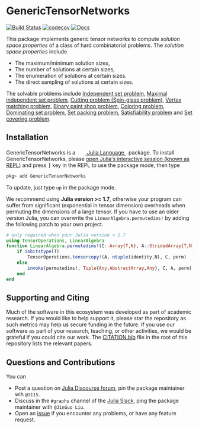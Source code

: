 # GenericTensorNetworks

[![Build Status](https://github.com/QuEraComputing/GenericTensorNetworks.jl/workflows/CI/badge.svg)](https://github.com/QuEraComputing/GenericTensorNetworks.jl/actions)
[![codecov](https://codecov.io/gh/QuEraComputing/GenericTensorNetworks.jl/branch/master/graph/badge.svg?token=vwWQntOxvG)](https://codecov.io/gh/QuEraComputing/GenericTensorNetworks.jl)
[![Docs](https://img.shields.io/badge/docs-dev-blue.svg)](https://queracomputing.github.io/GenericTensorNetworks.jl/dev/)


This package implements generic tensor networks to compute *solution space properties* of a class of hard combinatorial problems.
The *solution space properties* include
* The maximum/minimum solution sizes,
* The number of solutions at certain sizes,
* The enumeration of solutions at certain sizes.
* The direct sampling of solutions at certain sizes.

The solvable problems include [Independent set problem](https://queracomputing.github.io/GenericTensorNetworks.jl/dev/generated/IndependentSet/), [Maximal independent set problem](https://queracomputing.github.io/GenericTensorNetworks.jl/dev/generated/MaximalIS/), [Cutting problem (Spin-glass problem)](https://queracomputing.github.io/GenericTensorNetworks.jl/dev/generated/SpinGlass/), [Vertex matching problem](https://queracomputing.github.io/GenericTensorNetworks.jl/dev/generated/Matching/), [Binary paint shop problem](https://queracomputing.github.io/GenericTensorNetworks.jl/dev/generated/PaintShop/), [Coloring problem](https://queracomputing.github.io/GenericTensorNetworks.jl/dev/generated/Coloring/), [Dominating set problem](https://queracomputing.github.io/GenericTensorNetworks.jl/dev/generated/DominatingSet/), [Set packing problem](https://queracomputing.github.io/GenericTensorNetworks.jl/dev/generated/SetPacking/), [Satisfiability problem](https://queracomputing.github.io/GenericTensorNetworks.jl/dev/generated/Satisfiability/) and [Set covering problem](https://queracomputing.github.io/GenericTensorNetworks.jl/dev/generated/SetCovering/).

## Installation
<p>
GenericTensorNetworks is a &nbsp;
    <a href="https://julialang.org">
        <img src="https://raw.githubusercontent.com/JuliaLang/julia-logo-graphics/master/images/julia.ico" width="16em">
        Julia Language
    </a>
    &nbsp; package. To install GenericTensorNetworks,
    please <a href="https://docs.julialang.org/en/v1/manual/getting-started/">open
    Julia's interactive session (known as REPL)</a> and press <kbd>]</kbd> key in the REPL to use the package mode, then type
</p>

```julia
pkg> add GenericTensorNetworks
```

To update, just type `up` in the package mode.

We recommend using **Julia version >= 1.7**, otherwise your program can suffer from significant (exponential in tensor dimension) overheads when permuting the dimensions of a large tensor.
If you have to use an older version Julia, you can overwrite the `LinearAlgebra.permutedims!` by adding the following patch to your own project.

```julia
# only required when your Julia version < 1.7
using TensorOperations, LinearAlgebra
function LinearAlgebra.permutedims!(C::Array{T,N}, A::StridedArray{T,N}, perm) where {T,N}
    if isbitstype(T)
        TensorOperations.tensorcopy!(A, ntuple(identity,N), C, perm)
    else
        invoke(permutedims!, Tuple{Any,AbstractArray,Any}, C, A, perm)
    end
end
```

## Supporting and Citing

Much of the software in this ecosystem was developed as part of academic research.
If you would like to help support it, please star the repository as such metrics may help us secure funding in the future.
If you use our software as part of your research, teaching, or other activities, we would be grateful if you could cite our work.
The
[CITATION.bib](https://github.com/QuEraComputing/GenericTensorNetworks.jl/blob/master/CITATION.bib) file in the root of this repository lists the relevant papers.

## Questions and Contributions

You can
* Post a question on [Julia Discourse forum](https://discourse.julialang.org/), pin the package maintainer wih `@1115`.
* Discuss in the `#graphs` channel of the [Julia Slack](https://julialang.org/community/), ping the package maintainer with `@JinGuo Liu`.
* Open an [issue](https://github.com/QuEraComputing/GenericTensorNetworks.jl/issues) if you encounter any problems, or have any feature request.
